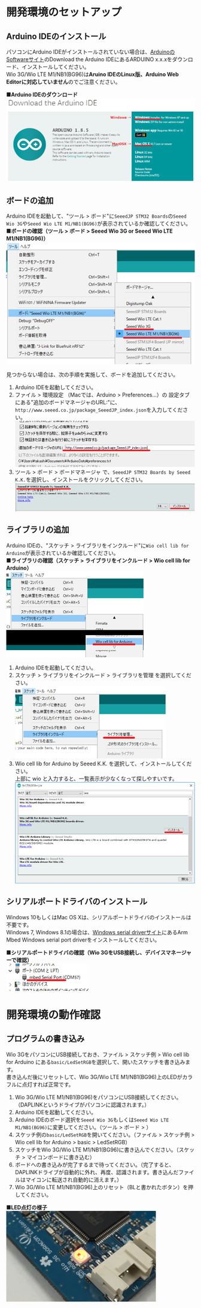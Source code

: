 # 開発環境のセットアップ

## Arduino IDEのインストール

パソコンにArduino IDEがインストールされていない場合は、[ArduinoのSoftwareサイト](https://www.arduino.cc/en/Main/Software)のDownload the Arduino IDEにあるARDUINO x.x.xをダウンロード、インストールしてください。  
Wio 3G/Wio LTE M1/NB1(BG96)は**Aruino IDEのLinux版、Arduino Web Editorに対応していません**のでご注意ください。

**■Arduino IDEのダウンロード**  
![3](img/3.png)

## ボードの追加

Arduino IDEを起動して、"ツール > ボード"に`SeeedJP STM32 Boards`の`Seeed Wio 3G`や`Seeed Wio LTE M1/NB1(BG96)`が表示されているか確認してください。  
**■ボードの確認（ツール > ボード > Seeed Wio 3G or Seeed Wio LTE M1/NB1(BG96)）**  
![4](img/4.png)

見つからない場合は、次の手順を実施して、ボードを追加してください。
1. Arduino IDEを起動してください。
1. ファイル > 環境設定 （Macでは、Arduino > Preferences...）の 設定タブ にある"追加のボードマネージャのURL:"に、`http://www.seeed.co.jp/package_SeeedJP_index.json`を入力してください。  
![8](img/8.png)
1. ツール > ボード > ボードマネージャ で、`SeeedJP STM32 Boards by Seeed K.K.`を選択し、インストールをクリックしてください。  
![7](img/7.png)

## ライブラリの追加

Arduino IDEの、"スケッチ > ライブラリをインクルード"に`Wio cell lib for Arduino`が表示されているか確認してください。  
**■ライブラリの確認（スケッチ > ライブラリをインクルード > Wio cell lib for Arduino）**  
![5](img/5.png)

1. Arduino IDEを起動してください。
1. スケッチ > ライブラリをインクルード > ライブラリを管理 を選択してください。  
![12](img/12.png)
1. Wio cell lib for Arduino by Seeed K.K. を選択して、インストールしてください。  
上部に wio と入力すると、一覧表示が少なくなって探しやすいです。  
![13](img/13.png)

## シリアルポートドライバのインストール

Windows 10もしくはMac OS Xは、シリアルポートドライバのインストールは不要です。  
Windows 7, Windows 8.1の場合は、[Windows serial driverサイト](https://os.mbed.com/docs/latest/tutorials/windows-serial-driver.html)にあるArm Mbed Windows serial port driverをインストールしてください。

**■シリアルポートドライバの確認（Wio 3GをUSB接続し、デバイスマネージャーで確認）**  
![6](img/6.png)

# 開発環境の動作確認

## プログラムの書き込み

Wio 3GをパソコンにUSB接続しておき、ファイル > スケッチ例 > Wio cell lib for Arduino にある`basic/LedSetRGB`を選択して、開いたスケッチを書き込みます。  
書き込んだ後にリセットして、Wio 3G/Wio LTE M1/NB1(BG96)上のLEDがカラフルに点灯すれば正常です。

1. Wio 3G/Wio LTE M1/NB1(BG96)をパソコンにUSB接続してください。（DAPLINKというドライブがパソコンに認識されます。）
1. Arduino IDEを起動してください。
1. Arduino IDEのボード選択を`Seeed Wio 3G`もしくは`Seeed Wio LTE M1/NB1(BG96)`に変更してください。（ツール > ボード > ）
1. スケッチ例の`basic/LedSetRGB`を開いてください。（ファイル > スケッチ例 > Wio cell lib for Arduino > basic > LedSetRGB）
1. スケッチをWio 3G/Wio LTE M1/NB1(BG96)に書き込んでください。（スケッチ > マイコンボードに書き込む）
1. ボードへの書き込みが完了するまで待ってください。（完了すると、DAPLINKドライブが自動的に外れ、再度、認識されます。書き込んだファイルはマイコンに転送され自動的に消えます。）
1. Wio 3G/Wio LTE M1/NB1(BG96)上のリセット（BLと書かれたボタン）を押してください。


**■LED点灯の様子**  
![2](img/2.png)
